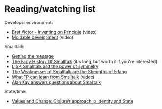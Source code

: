 # Reading/watching list

Developer environment:

- [Bret Victor - Inventing on Principle](https://www.youtube.com/watch?v=PUv66718DII) (video)
- [Moldable development](https://www.youtube.com/watch?v=Pot9GnHFOVU) (video)

Smalltalk:

- [Getting the message](http://www.smalltalk.org/articles/article_20100320_a3_Getting_The_Message.html)
- [The Early History Of Smalltalk](http://worrydream.com/EarlyHistoryOfSmalltalk/) (it's long, but worth it if you're interested)
- [LISP, Smalltalk and the power of symmetry](https://insearchofsecrets.com/2014/08/04/lisp-smalltalk-and-the-power-of-symmetry/)
- [The Weaknesses of Smalltalk are the Strengths of Erlang](https://www.eighty-twenty.org/2011/05/08/weaknesses-of-smalltalk-strengths-of-erlang)
- [What FP can learn from Smalltalk](https://www.youtube.com/watch?v=baxtyeFVn3w) (video)
- [Alan Kay answers questions about Smalltalk](https://computinged.wordpress.com/2010/09/11/moti-asks-objects-never-well-hardly-ever/#comment-3766)

State/time:

- [Values and Change: Clojure’s approach to Identity and State](https://clojure.org/about/state)
